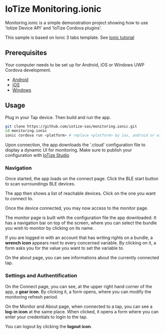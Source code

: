 # IoTize Monitoring.ionic 

Monitoring.ionic is a simple demonstration project showing how to use 'Iotize Device API' and 'IoTize Cordova plugins'.

This sample is based on Ionic 3 tabs template. See [Ionic tutorial](https://ionicframework.com/docs/intro/installation/)

## Prerequisites

Your computer needs to be set up for Android, iOS or Windows UWP Cordova development.

- [Android](https://cordova.apache.org/docs/en/8.x/guide/platforms/android/index.html)
- [iOS](https://cordova.apache.org/docs/en/8.x/guide/platforms/ios/index.html)
- [Windows](https://cordova.apache.org/docs/en/8.x/guide/platforms/windows/index.html)

## Usage

Plug in your Tap device. Then build and run the app.

```bash
git clone https://github.com/iotize-sas/monitoring.ionic.git
cd monitoring.ionic
ionic cordova run <platform> # replace <platform> by ios, android or windows
```

Upon connection, the app downloads the '.cloud' configuration file to display a dynamic UI for monitoring. Make sure to publish your configuration with [IoTize Studio](https://www.iotize.com/pub/doc/iotize/html/Step9Configurethedeploymentsetti.html#Publish)
 
### Navigation

Once started, the app loads on the connect page. Click the BLE start button to scan surroundings BLE devices.

The app then shows a list of reachable devices. Click on the one you want to connect to.

Once the device connected, you may now access to the monitor page.

The monitor page is built with the configuration file the app downloaded. It has a navigation bar on top of the screen, where you can select the bundle you wish to monitor by clicking on its name.

If you are logged in with an account that has writing rights on a bundle, a **wrench icon** appears next to every concerned variable. By clicking on it, a form asks you for the value you want to set the variable to.

On the about page, you can see informations about the currently connected tap.

### Settings and Authentification

On the Connect page, you can see, at the upper right hand corner of the app, a **gear icon**. By clicking it, a form opens, where you can modify the monitoring refresh period.

On the Monitor and About page, when connected to a tap, you can see a **log-in icon** at the same place. When clicked, it opens a form where you can enter your credentials to login to the tap.

You can logout by clicking the **logout icon**.